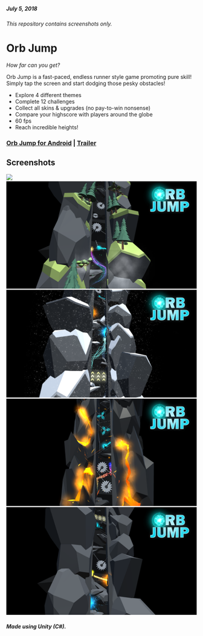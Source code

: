##### July 5, 2018
###### This repository contains screenshots only.
# Orb Jump
*How far can you get?*

Orb Jump is a fast-paced, endless runner style game promoting pure skill! Simply tap the screen and start dodging those pesky obstacles!

* Explore 4 different themes
* Complete 12 challenges
* Collect all skins & upgrades (no pay-to-win nonsense)
* Compare your highscore with players around the globe
* 60 fps
* Reach incredible heights!

### [Orb Jump for Android](https://play.google.com/store/apps/details?id=com.Powershot.OrbJump) | [Trailer](https://www.youtube.com/watch?v=eo8673PNSI4)

## Screenshots
![](PromoImages/OrbJumpPromo5.png)
![](PromoImages/OrbJumpPromo1.png)
![](PromoImages/OrbJumpPromo2.png)
![](PromoImages/OrbJumpPromo3.png)
![](PromoImages/OrbJumpPromo4.png)

##### Made using Unity (C#).
